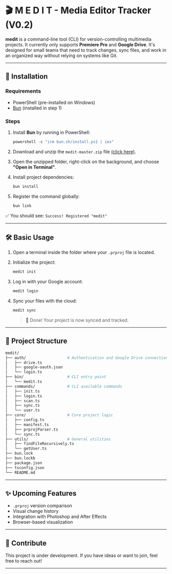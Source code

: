 # 🎬 M E D I T - Media Editor Tracker (V0.2)

**medit** is a command-line tool (CLI) for version-controlling multimedia projects. It currently only supports **Premiere Pro** and **Google Drive**. It's designed for small teams that need to track changes, sync files, and work in an organized way without relying on systems like Git.

---

## 🚀 Installation

### Requirements

- PowerShell (pre-installed on Windows)  
- [Bun](https://bun.sh) (installed in step 1)

### Steps

1. Install **Bun** by running in PowerShell:

   ```powershell
   powershell -c "irm bun.sh/install.ps1 | iex"
   ```

2. Download and unzip the `medit-master.zip` file [(click here)](https://github.com/FedeRacun/medit/archive/refs/heads/master.zip).

3. Open the unzipped folder, right-click on the background, and choose **"Open in Terminal"**.

4. Install project dependencies:

   ```bash
   bun install
   ```

5. Register the command globally:

   ```bash
   bun link
   ```

 ✅ You should see: `Success! Registered "medit"`

---

## 🛠️ Basic Usage

1. Open a terminal inside the folder where your `.prproj` file is located.

2. Initialize the project:

   ```bash
   medit init
   ```

3. Log in with your Google account:

   ```bash
   medit login
   ```

4. Sync your files with the cloud:

   ```bash
   medit sync
   ```

   > 🎉 Done! Your project is now synced and tracked.

---

## 📁 Project Structure

```bash
medit/
├── auth/                  # Authentication and Google Drive connection
│   ├── drive.ts
│   ├── google-oauth.json
│   └── login.ts
├── bin/                   # CLI entry point
│   └── medit.ts
├── commands/              # CLI available commands
│   ├── init.ts
│   ├── login.ts
│   ├── scan.ts
│   ├── sync.ts
│   └── user.ts
├── core/                  # Core project logic
│   ├── config.ts
│   ├── manifest.ts
│   ├── prprojParser.ts
│   └── sync.ts
├── utils/                 # General utilities
│   ├── findFileRecursively.ts
│   └── getUser.ts
├── bun.lock
├── bun.lockb
├── package.json
├── tsconfig.json
└── README.md
```

---

## ✨ Upcoming Features

- `.prproj` version comparison
- Visual change history
- Integration with Photoshop and After Effects
- Browser-based visualization

---

## 🤝 Contribute

This project is under development. If you have ideas or want to join, feel free to reach out!

---
